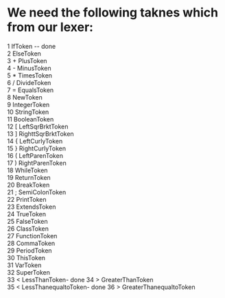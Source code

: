 # We need the following taknes which from our lexer:

1 IfToken -- done  
2 ElseToken  
3 + PlusToken  
4 - MinusToken  
5 * TimesToken  
6 / DivideToken  
7 = EqualsToken  
8 NewToken  
9 IntegerToken  
10 StringToken  
11 BooleanToken  
12 [ LeftSqrBrktToken  
13 ] RighttSqrBrktToken  
14 { LeftCurlyToken  
15 } RightCurlyToken  
16 ( LeftParenToken  
17 ) RightParenToken  
18 WhileToken   
19 ReturnToken  
20 BreakToken  
21 ; SemiColonToken  
22 PrintToken  
23 ExtendsToken  
24 TrueToken  
25 FalseToken  
26 ClassToken  
27 FunctionToken  
28 CommaToken  
29 PeriodToken  
30 ThisToken  
31 VarToken  
32 SuperToken  
33 < LessThanToken- done
34 > GreaterThanToken  
35 < LessThanequaltoToken- done
36 > GreaterThanequaltoToken  